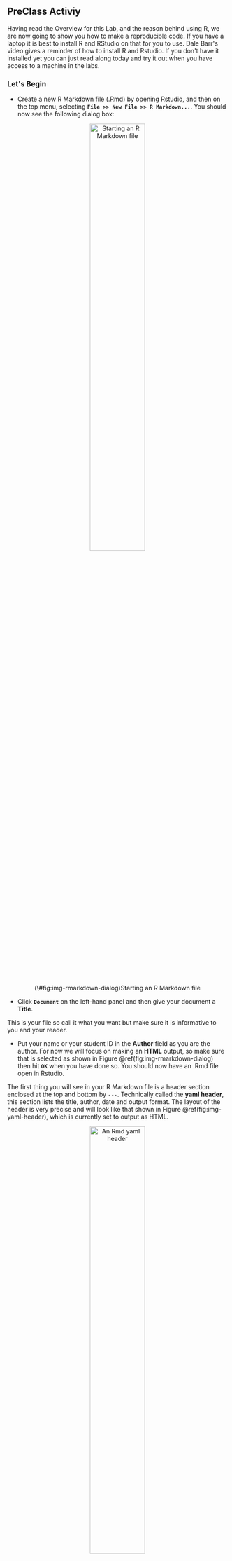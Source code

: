 
## PreClass Activiy



Having read the Overview for this Lab, and the reason behind using R, we are now going to show you how to make a reproducible code. If you have a laptop it is best to install R and RStudio on that for you to use. Dale Barr's video gives a reminder of how to install R and Rstudio.  If you don't have it installed yet you can just read along today and try it out when you have access to a machine in the labs.

### Let's Begin

* Create a new R Markdown file (.Rmd) by opening Rstudio, and then on the top menu, selecting **`File >> New File >> R Markdown...`**. You should now see the following dialog box:

<div class="figure" style="text-align: center">
<img src="images/s01-lab01/preclass/rmd_dialog.png" alt="Starting an R Markdown file" width="50%" />
<p class="caption">(\#fig:img-rmarkdown-dialog)Starting an R Markdown file</p>
</div>


* Click **`Document`** on the left-hand panel and then give your document a **Title**. 

This is your file so call it what you want but make sure it is informative to you and your reader. 

* Put your name or your student ID in the **Author** field as you are the author. For now we will focus on making an **HTML** output, so make sure that is selected as shown in Figure \@ref(fig:img-rmarkdown-dialog) then hit **`OK`** when you have done so. You should now have an .Rmd file open in Rstudio.

The first thing you will see in your R Markdown file is a header section enclosed at the top and bottom by `---`. Technically called the **yaml header**, this section lists the title, author, date and output format. The layout of the header is very precise and will look like that shown in Figure \@ref(fig:img-yaml-header), which is currently set to output as HTML.  

<div class="figure" style="text-align: center">
<img src="images/s01-lab01/preclass/rmd_header.png" alt="An Rmd yaml header" width="50%" />
<p class="caption">(\#fig:img-yaml-header)An Rmd yaml header</p>
</div>

By default the file header includes the info shown in Figure \@ref(fig:img-yaml-header) but there are many other options available. You can learn more about this in your spare time if you like through these links: <a href="http://rmarkdown.rstudio.com/html_document_format.html", target = "_blank">http://rmarkdown.rstudio.com/html_document_format.html</a> for **.html** options or <a href="http://rmarkdown.rstudio.com/html_document_format.html", target = "_blank">http://rmarkdown.rstudio.com/pdf_document_format.html</a> for **.pdf** options.

<div class="try">
<p><strong>BUT WAIT</strong>!! What if you spelt your name wrong? How would you change this?</p>
</div>


<div class='solution'><button>Explain This - I spelt my name wrong!</button>

<div class="info">
<p>The long way would be to close the file and start again. The shorter way would be to just correct the info in the header - just remember to keep between the quotes. E.g. &quot;Si Cologe&quot; instead of &quot;Untitled&quot;</p>
</div>

</div>
  

### Code Chunks

Immediately below the header information you will see the default setup **code chunk** as shown in Figure \@ref(fig:img-setup-chunk). Most of the time you will not edit the information in this <a class='glossary' target='_blank' title='A block of R code in an R Markdown file.' href='https://psyteachr.github.io/glossary/c#chunk'>chunk</a> and you will add information, text, and code, below it.  

<div class="figure" style="text-align: center">
<img src="images/s01-lab01/preclass/rmd_defaultchunk.png" alt="The defualt setup code chunk" width="100%" />
<p class="caption">(\#fig:img-setup-chunk)The defualt setup code chunk</p>
</div>

In RMarkdown you can type any text you want directly in the document just as you would in a word document. However, if you want to include code you need to include it in one of these **code chunks** similar to Figure \@ref(fig:img-setup-chunk). Code chunks start with a line that contains three backwards apostrophes **`** (these are called grave accents - often in the top-left of keyboards), and then a set of curly brackets with the letter r inside: 

<div class='verbatim'><code>&#96;&#96;&#96;{r}</code><code>&#96;&#96;&#96;</code></div>

You will **always** need both of these parts to create a code chunk:  

* The three back ticks **`** are the part of the Rmd file that says this is code being inserted into my document. 
* The {r} part says that you are specifically including R code. 
    
The default setup code chunk provides some basic options for your RMarkdown file for when it knits your work. As above, for now, it is best to leave this particular code chunk alone. Instead we will show you how to use RMarkdown by editing the code chunks that come after this default chunk. 

The next code chunk in your file will look a bit like this:

<div class='verbatim'><code>&#96;&#96;&#96;{r cars}</code>

```r
summary(cars)
```

<code>&#96;&#96;&#96;</code></div>

Within the curly brackets, on the first line of the chunk, the word `cars` is included after the letter `r`. This is simply the **name** or the **label** for the code chunk and it really could have been called anything. For example, you could have called this code chunk `cars1` and a later chunk `cars2` to show it was the first and second chunk relating to cars. Whilst it is always advisable you name your code chunks you do not need to name them, however if you do put in names for the chunks **do not use the same name twice** as this will cause your script to crash when you knit it, e.g. Do not use `data` and `data`; instead maybe use `personality_data` and `participant_info` or whatever makes sense to what you are doing in the chunk.


<div class='solution'><button>Explain This - You can crash whilst knitting?</button>

<div class="info">
<p>Remember knitting just means converting or rendering your file as a pdf, webpage, etc. Crashing means that you had an error in your code that stopped your knitting from working or finishing. You can usually find the problem line of code from the error message you'll see.</p>
</div>

</div>


The second line in the above **code chunk** is the R code we have written: `summary(cars)`. In this case, we are just asking for a `summary()` of the inbuilt dataset `cars`. R has a lot of inbuilt datasets for you to practice on; `cars` is one of these.

The third line closes off the code chunk, again with the three backwards apostrophes. This means that whatever is contained between the first and third lines will be the code that is run.  

<span style="font-size: 22px; font-weight: bold; color: var(--green);">Quickfire Questions</span>

- From the following options what was the name, or label, of the **default setup code chunk** (i.e. the first code chunk in an R Markdown file)? <select class='solveme' data-answer='["setup"]'>
    <option></option>
    <option>include</option>
    <option>r</option>
    <option>setup</option>
    <option>FALSE</option>
</select>
 


<div class='solution'><button>Explain This Answer</button>

<div class="info">
<p>If you look at the default setup code chunk you can see the code chunk has the name setup. include=FALSE is a rule which we will explain in a little bit.</p>
</div>

</div>
  

### Knitting Code

Now would be a good time to try knitting your file to see what the code chunks do. You can do this using the **Knit button** at the top of the RStudio screen:

<div class="figure" style="text-align: center">
<img src="images/s01-lab01/preclass/rmd_knit.png" alt="The knit button. Clicking this will knit your file." width="75%" />
<p class="caption">(\#fig:img-the-knit-button)The knit button. Clicking this will knit your file.</p>
</div>

When you click `Knit` it will ask you to save the file as an .Rmd file. Call the file `L2Psych_Lab1_Preclass.Rmd` and save it in a folder where you will keep all the information for this lab. When working in the Psychology labs or the University Library you need to save in a location or drive space that you have full access to and can save files to. The best one on campus is your `M:` drive. If using your own device then anywhere you can save the file should work.


<div class='solution'><button>Helpful Hint - One folder for all your work</button>

<div class="info">
<p>cat(&quot;It would be very beneficial to create a folder in your <code>M:</code> drive that will contain all your practical lab work for the rest of Level 2. Maybe something like <code>Psychology Level 2 Lab Work</code> and then have folders within that for each lab, e.g <code>Lab1</code>. The clearer the structure of these folders the easier it will be to find and use your files again! This is important as one thing we will keep telling you to do is <strong>Look Back</strong> at what you previously did.</p>
<p>A good way to think about this is if you have an exam, it isn't helpful to be told the location of your exam is 'Glasgow Uni' (i.e. a large folder of many locations). Instead you would need to be told the specific building (a folder within your larger folder), but more specifically the room number in the building where your exam is taking place (the folder which you are working from).</p>
</div>

</div>
  

<br>
After saving the file a webpage should appear. The first thing to notice is that some lines in the code chunks have disappeared: the \`\`\`{r} and the closing \`\`\` in your code chunk have gone. Whenever you knit an RMarkdown file these lines will disappear leaving only the code within. You'll also notice that the output of the code is also now showing in your webpage. In the next section we will show you how to control showing the data or not through adding rules.

<div class="figure" style="text-align: center">
<img src="images/s01-lab01/preclass/rmd_summary2.png" alt="The knitted summary output" width="100%" />
<p class="caption">(\#fig:img-rmd-summary2)The knitted summary output</p>
</div>

### Adding Rules to Code Chunks

It can often be a good idea or even necessary to show the data or the outcome of a test in your report, for example if you were writing a report and wanted to include a table of results. But what if your code displayed a table that was 10,000 lines long? In that case we might want to not show the output and only show the code. You can do this by including a rule within the first line of your code chunk - your \`\`\`{r name, rule = option} line. You have already seen a rule before in the standard default chunk, the `include` rule, but there are a number of others.  

**To hide the output but show the code** we use the `results = "hide"` rule:

<div class="figure" style="text-align: center">
<img src="images/s01-lab01/preclass/rmd_hide.png" alt="The results Rule" width="100%" />
<p class="caption">(\#fig:img-results-hide)The results Rule</p>
</div>

<br>
**Add this rule into your example code chunk, as shown above, and knit the file again. What happens?** Note that there is a comma separating the name of the chunk and the rule. You should now see the code only and not the data.
<br>
Alternatively, we can **Hide the code, but show the ouput** by using the `echo = FALSE` rule:   

<div class="figure" style="text-align: center">
<img src="images/s01-lab01/preclass/rmd_echo.png" alt="The echo Rule" width="100%" />
<p class="caption">(\#fig:img-echo-hide)The echo Rule</p>
</div>

<br>
In your template Rmd file the rule echo is set to `FALSE` meaning to show the figure and not the code. **Change the rule in your code to `echo` and set it as `TRUE`, then knit the file again**. What happens?  


<div class='solution'><button>Explain This - Why would I hide my code?</button>
  
<div class="info">
<p>Remember from Level 1 where we called in libraries to our environment. The &quot;echo = FALSE&quot; option is useful for commands like <code>library()</code> when you are just calling a package into the library but don't necessarily want to display that in your final report or in your final HTML file. Another example might be if you wanted to make a plot but didn't want to include the code, you just want to show the plot in your report.</p>
</div>

</div>
  

<br>
You might want to **hide both the code AND the output** by using the `include` rule:

<div class="figure" style="text-align: center">
<img src="images/s01-lab01/preclass/rmd_hide_both.png" alt="The include Rule" width="100%" />
<p class="caption">(\#fig:img-include-hide)The include Rule</p>
</div>

<br>
**Change the rule to your example code chunk, as shown above, to `include = FALSE` and then knit the file again**. What happens? Note that here the code still runs. It just does not show you anything. 

Finally, you can use the `eval` rule which specifies whether or not you want the code chunk you have written to be evaluated when you knit the RMarkdown file. Evaluated means to run or carry out the code. Here, the `eval = FALSE` rule will stop the code from being evaluated. The code will be shown because there is no rule stopping it but there will be no output because it won't get evaluated because of the `eval` rule being `FALSE`. 

<div class="figure" style="text-align: center">
<img src="images/s01-lab01/preclass/rmd_eval.png" alt="The eval Rule" width="100%" />
<p class="caption">(\#fig:img-eval-hide)The eval Rule</p>
</div>

<br>
This might be useful in cases where you want to show the code relating to how you programmed your stimuli for an experiment, but you don't necessarily want it to run as part of the RMarkdown file. 

<span style="font-size: 22px; font-weight: bold; color: var(--green);">Quickfire Questions</span>

You've got a large dataset of thousands of participant's personality and happiness scores that you want to analyse and present in RMarkdown.

* You want to show the code you are running in your analysis but not show the output as this would be too much to display. Note that you want the code to run. Type in the box (e.g. `rule = set`) how you would set the `results` rule to do this? <input class='solveme nospaces' size='20' data-answer='["results = \"hide\""]'/>

* You create a plot of happiness versus neuroticism scores but you want to hide the code and only show the output. How can you do this? <select class='solveme' data-answer='["echo = FALSE"]'>
    <option></option>
    <option>echo = TRUE</option>
    <option>include = FALSE</option>
    <option>code = HIDE</option>
    <option>echo = FALSE</option>
</select>



<div class='solution'><button>Explain This - I don't understand these answers</button>

<div class="info">
<p>The first answer should be <code>results = &quot;hide&quot;</code> as you want to show the code and run the code but not necessarily show the output of the code.</p>
<p>In the second question, <code>include = FALSE</code> technically would hide the code, but this also hides the output! <code>echo = FALSE</code> allows you to still see your plot while hiding the code you want hidden. <code>code = HIDE</code> - if only it were that simple! The aim of these questions aren't to help you memorise these codes (no one can do that!), they're to help you gain a better understanding of how to apply these codes when you come across them in the future.</p>
</div>

</div>
  
<br>  

* True or False, writing `echo = TRUE` has the same effect on the output of a code as if you had no echo rule at all: <select class='solveme' data-answer='["TRUE"]'>
    <option></option>
    <option>TRUE</option>
    <option>FALSE</option>
</select>



<div class='solution'><button>Explain This - Echo True or Not at all</button>

<div class="info">
<p>All of the rules have a default mode. For example, <code>echo</code>, <code>include</code>, and <code>eval</code> are usually by default set to <code>TRUE</code>. As a result, if you don't declare any <code>echo</code> rule, i.e. you don't declare <code>echo = FALSE</code>, then it is the same as declaring <code>echo = TRUE</code>. So no rule means that you are wanting that rule set as <code>TRUE</code>.</p>
</div>

</div>
  
<br>  

* True or False, there is no difference between the rules `results = "hide"` and `eval = FALSE` as they both hide the output: <select class='solveme' data-answer='["FALSE"]'>
    <option></option>
    <option>TRUE</option>
    <option>FALSE</option>
</select>



<div class='solution'><button>Explain This - What's the difference?</button>

<div class="info">
<p>In the first rule, <code>results = &quot;hide&quot;</code>, the code is evaluated and results are produced but the output is hidden. In the second rule, <code>eval = FALSE</code>, the code is not evaluated and therefor no results or output has been produced. If you need your output for a later part of the code then you would use the <code>results</code> rule. If you don't need the output and just want to show the code as an example then you would use the <code>eval</code> rule.</p>
</div>

</div>
  

### Adding Inline Code

An alternative way to add code to a report is through what is called **inline coding**. Inline coding is slightly different to code chunks' you don't use a code chunk in fact. Inline coding can be inserted using a back-tick, then the letter `r`, followed by a space, the code you want to include, then another back-tick. For example, writing <code>&#096;r 2 + 2&#096;</code> would return the answer **4** when you knit the file instead of showing the code. Note that you do not do this inside a code chunk, you do this in line with your text, e.g.:
<br><br>
**"We ran <code>&#096;r 2+2&#096;</code> people".** 
<br><br>
Which when knitted becomes: 
<br><br>
**"We ran 4 people".**

So inline coding is really useful if you want to do calculations **within your text** or insert values into text, say from a dataframe, to make an informative sentence. 

<span style="font-size: 22px; font-weight: bold; color: var(--green);">Quickfire Questions</span>

- You need <select class='solveme' data-answer='["Three"]'>
    <option></option>
    <option>Two</option>
    <option>One</option>
    <option>Three</option>
</select>
 back tick(s) to insert **code chunks**

- Why is this inline code, <code>&#096;r 6 * 8&#096;</code> , not going to show the calculated answer when you knit the file? Try editing the code line in Rmarkdown and knitting it to get it to work. <select class='solveme' data-answer='["Curly brackets are only needed for code chunks"]'>
    <option></option>
    <option>You need a space between each back tick and the code</option>
    <option>Inline code cannot complete calcuations</option>
    <option>Curly brackets are only needed for code chunks</option>
</select>



<div class='solution'><button>Explain This - Why are these answers correct?</button>

<div class="info">
<p>All code chunks start and end with three back-ticks.</p>
<p>Inline coding does not use the curly brackets around the <code>r</code>. All you need is a back-tick, r, space, code, and a final back-tick.</p>
</div>

</div>


### Formatting the R Markdown File

The last thing we want to show you in this preclass activity is how to format your text. When you're not writing in code chunks you can format your document in lots of different ways just like you would in a Word document. The <a href="https://www.rstudio.com/wp-content/uploads/2015/02/rmarkdown-cheatsheet.pdf", target = "_blank">R Markdown cheatsheet</a> provides lots of information about how to do this but we will show you a couple of things that you might want to try out. 

We can make some text **bold** by including two \*\* (two asterisks) at the start and end of the text we want to present in bold font. For example:
<br><br>
"We ran \*\*4 people\*\*. 
<br><br>
Which when knitted becomes: 
<br><br>
"We ran **4 people**".
<br><br>
**Now write some text in your Rmd file and put it in bold.** Knit the file to check it worked.   

You could also try use italics by putting a single \* (asterisk) at the start and end of the word or sentence. **Try this now**

Finally, you might want to add headings and sub-headings to your file. For example, maybe you are writing a Psychology journal article and want to put in a header for the Introduction, Methods, Results, or Discussion sections. We do this using the # (hashtag) symbol as shown in Figure \@ref(fig:img-header-levels).

<div class="figure" style="text-align: center">
<img src="images/s01-lab01/preclass/rmd_hashtag.png" alt="Inputting different Header levels using #s" width="100%" />
<p class="caption">(\#fig:img-header-levels)Inputting different Header levels using #s</p>
</div>

<br>
**Now, type the four main sections found in a Psychology journal article in your RMarkdown file, typing each one in a separate line**. These are mentioned above. Knit the file. What do these look like? 

**Now add a different number of #'s before each heading**, with a space between the heading and the hashtag (e.g. # Introduction) and knit the file again. What do you notice about the different number of hashtags?  

<span style="font-size: 22px; font-weight: bold; color: var(--green);">Quickfire Questions</span>

* If \* puts words into italics, and \*\* puts words into bold, type in the box what might you put before (and technically after) a word to put it into italics with bold? <input class='solveme nospaces' size='3' data-answer='["***"]'/>

* True or False: The **more** '#'s you include, the **smaller** the header is: <select class='solveme' data-answer='["TRUE"]'>
    <option></option>
    <option>TRUE</option>
    <option>FALSE</option>
</select>
  

* From the options, the most common order of headings found in a Psychology Journal are: <select class='solveme' data-answer='["Introduction, Methods, Results, Discussion"]'>
    <option></option>
    <option>Discussion, Introduction, Methods, Results</option>
    <option>Discussion, Results, Methods, Introduction</option>
    <option>Introduction, Methods, Results, Discussion</option>
    <option>Introduction, Results, Methods, Discussion</option>
</select>



<div class='solution'><button>Explain This - I don't get these answers</button>

<div class="info">
<p>If * at the start and end of the word puts it in italics (e.g. <em>italics</em>) and ** puts it in bold (e.g. <strong>bold</strong>), then putting three *** at the start and end will put it in italics with bold (e.g. <strong><em>italics-bold</em></strong>).</p>
<p>It is true that the more #'s you use, the smaller the heading is. Word and other document writers use different headings as well. Here, # gives the biggest heading, and it gets smaller and smaller with every extra #.</p>
<p>Finally, in Psychology, the vast majority of journal articles are written in the format of: Introduction, Methods, Results, Discussion. In Semester 1 of Level 2 Psychology, you will write a report based on just the Introduction and the Methods. In Semester 2 you will write a report including all four sections. More on that to follow.</p>
</div>

</div>
  

<br>
<span style="font-size: 22px; font-weight: bold; color: var(--blue);">Job Done - Activity Complete!</span>

Well done on working your way through this activity. Be sure to make notes for yourself, and to post any questions on the forums that you may have. See you in the lab!  

